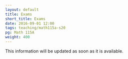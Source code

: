 ```yaml
---
layout: default
title: Exams
short_title: Exams
date: 2016-09-01 12:00
tags: teaching/math115a-s20
pg: Math 115A
weight: 400
---
```


This information will be updated as soon as it is available.

<!-- There will be two midterms and a final exam. Apart from the exceptions mentioned below, only writing equipment will be allowed in exams. Exams must be written in pen. -->

<!-- * __Midterm 1:__ 8-8:50am, Wednesday 29 January -->
<!-- * __Midterm 2:__ 8-8:50am, Wednesday 26 February -->
<!-- * __Final Exam:__ 11:30am-2:30pm, Tuesday 17 March -->

<!-- __Cheatsheets:__ For each exam, students may bring a cheat sheet. Each student must prepare their own handwritten cheat sheet. For the midterms, the cheat sheet may consist of one side of half a standard (A4 or letter) sheet of paper (i.e. A5 or letter folded in half lengthways). For the final, the cheat sheet may consist of one side of a standard sheet of paper. Cheatsheets that do not meet these requirements will be confiscated at the beginning of the exam. -->

<!-- __Calculators:__ You may use a non-programmable, non-graphing, non-calculus capable calculator in exams. Calculators not meeting this specification will be confiscated. -->

<!-- __Study:__ Here I will post some practice exams which might aid your study. -->

<!-- - [Midterm 1 practice 1](midterm1-practice1.pdf) ([solutions](midterm1-practice1-solutions.pdf)) -->
<!-- - [Midterm 1 practice 2](midterm1-practice2.pdf) ([solutions](midterm1-practice2-solutions.pdf)) -->
<!-- - [Midterm 1 practice 3](midterm1-practice3.pdf) ([solutions](midterm1-practice3-solutions.pdf)) -->
<!-- - [Midterm 2 practice 1](midterm2-practice1.pdf) ([solutions](midterm2-practice1-solutions.pdf)) -->
<!-- - [Midterm 2 practice 2](midterm2-practice2.pdf) ([solutions](midterm2-practice2-solutions.pdf)) -->
<!-- - [Midterm 2 practice 3](midterm2-practice3.pdf) ([solutions](midterm2-practice3-solutions.pdf)) -->
<!-- - [Final practice 1](final-practice1.pdf) ([solutions](final-practice1-solutions.pdf)) -->
<!-- - [Final practice 2](final-practice2.pdf) ([solutions](final-practice2-solutions.pdf)) -->
<!-- - [Final practice 3](final-practice3.pdf) ([solutions](final-practice3-solutions.pdf)) -->
